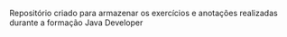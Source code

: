 Repositório criado para armazenar os exercícios e anotações realizadas durante a formação Java Developer
